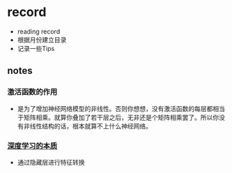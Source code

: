 # record
+ reading record
+ 根据月份建立目录
+ 记录一些Tips


## notes
### 激活函数的作用 
+ 是为了增加神经网络模型的非线性。否则你想想，没有激活函数的每层都相当于矩阵相乘。就算你叠加了若干层之后，无非还是个矩阵相乘罢了。所以你没有非线性结构的话，根本就算不上什么神经网络。

### [深度学习的本质](https://datawhalechina.github.io/leeml-notes/#/chapter13/chapter13?id=本质：通过隐藏层进行特征转换)
+ 通过隐藏层进行特征转换

